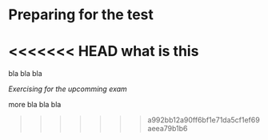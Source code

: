 # Preparing for the test

<<<<<<< HEAD
what is this
=======
bla bla bla

*Exercising for the upcomming exam*

more bla bla bla
>>>>>>> a992bb12a90ff6bf1e71da5cf1ef69aeea79b1b6
